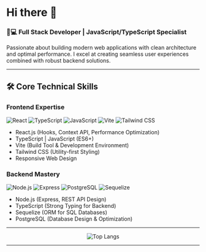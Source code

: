 # Hi there 👋  

### 👨💻 Full Stack Developer | JavaScript/TypeScript Specialist  

Passionate about building modern web applications with clean architecture and optimal performance. I excel at creating seamless user experiences combined with robust backend solutions.  

---

## 🛠️ Core Technical Skills  

### **Frontend Expertise**  
<p align="left">  
  <img src="https://img.shields.io/badge/React-61DAFB?style=flat-square&logo=react&logoColor=black" alt="React" />  
  <img src="https://img.shields.io/badge/TypeScript-3178C6?style=flat-square&logo=typescript&logoColor=white" alt="TypeScript" />  
  <img src="https://img.shields.io/badge/JavaScript-F7DF1E?style=flat-square&logo=javascript&logoColor=black" alt="JavaScript" />  
  <img src="https://img.shields.io/badge/Vite-646CFF?style=flat-square&logo=vite&logoColor=white" alt="Vite" />  
  <img src="https://img.shields.io/badge/Tailwind_CSS-38B2AC?style=flat-square&logo=tailwind-css&logoColor=white" alt="Tailwind CSS" />  
</p>  

- React.js (Hooks, Context API, Performance Optimization)  
- TypeScript | JavaScript (ES6+)  
- Vite (Build Tool & Development Environment)  
- Tailwind CSS (Utility-first Styling)  
- Responsive Web Design  

### **Backend Mastery**  
<p align="left">  
  <img src="https://img.shields.io/badge/Node.js-339933?style=flat-square&logo=nodedotjs&logoColor=white" alt="Node.js" />  
  <img src="https://img.shields.io/badge/Express-000000?style=flat-square&logo=express&logoColor=white" alt="Express" />  
  <img src="https://img.shields.io/badge/PostgreSQL-4169E1?style=flat-square&logo=postgresql&logoColor=white" alt="PostgreSQL" />  
  <img src="https://img.shields.io/badge/Sequelize-52B0E7?style=flat-square&logo=sequelize&logoColor=white" alt="Sequelize" />  
</p>  

- Node.js (Express, REST API Design)  
- TypeScript (Strong Typing for Backend)  
- Sequelize (ORM for SQL Databases)  
- PostgreSQL (Database Design & Optimization)  

---

<p align="center">  
  <img src="https://github-readme-stats.vercel.app/api/top-langs/?username=TU_USERNAME&layout=compact&theme=transparent&hide_border=true" alt="Top Langs" />  
</p>  

---
